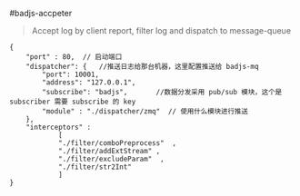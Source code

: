 #badjs-accpeter

> Accept log by client report, filter log and dispatch to message-queue

```
{
    "port" : 80,  // 启动端口
    "dispatcher": {   //推送日志给那台机器，这里配置推送给 badjs-mq
        "port": 10001,   
        "address": "127.0.0.1",
        "subscribe": "badjs",       //数据分发采用 pub/sub 模块，这个是 subscriber 需要 subscribe 的 key 
        "module" : "./dispatcher/zmq"  // 使用什么模块进行推送
    },
    "interceptors" : 
            [
            "./filter/comboPreprocess"  ,
            "./filter/addExtStream" ,
            "./filter/excludeParam"  ,
            "./filter/str2Int"  
            ]
}
```
